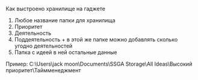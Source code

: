 Как выстроено хранилище на гаджете
1) Любое название папки для хранилища
2) Приоритет
2) Деятельность
3) Поддеятельность + в этой же папке можно добавлять сколько угодно деятельностей
4) Папка с идеей в ней остальные данные

Пример: C:\Users\jack moon\Documents\SSGA Storage\All Ideas\Высокий приоритет\Таймменеджмент
